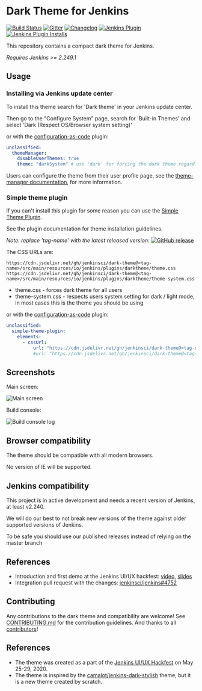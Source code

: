 # Dark Theme for Jenkins

[![Build Status](https://ci.jenkins.io/job/Plugins/job/dark-theme-plugin/job/master/badge/icon)](https://ci.jenkins.io/job/Plugins/job/dark-theme-plugin/job/master/)
[![Gitter](https://badges.gitter.im/jenkinsci/ux-sig.svg)](https://gitter.im/jenkinsci/ux-sig?utm_source=badge&utm_medium=badge&utm_campaign=pr-badge)
[![Changelog](https://img.shields.io/github/release/jenkinsci/dark-theme.svg?label=changelog)](https://github.com/jenkinsci/dark-theme/releases/)
[![Jenkins Plugin](https://img.shields.io/jenkins/plugin/v/dark-theme.svg)](https://plugins.jenkins.io/dark-theme)
[![Jenkins Plugin Installs](https://img.shields.io/jenkins/plugin/i/dark-theme.svg?color=blue)](https://plugins.jenkins.io/dark-theme)

This repository contains a compact dark theme for Jenkins.

*Requires Jenkins >= 2.249.1*

## Usage

### Installing via Jenkins update center

To install this theme search for 'Dark theme' in your Jenkins update center.

Then go to the "Configure System" page, search for 'Built-in Themes' and select 'Dark (Respect OS/Browser system setting)'

or with the [configuration-as-code](https://github.com/jenkinsci/configuration-as-code-plugin) plugin:

```yaml
unclassified:
  themeManager:
    disableUserThemes: true
    theme: "darkSystem" # use 'dark' for forcing the dark theme regardless of OS settings
```

Users can configure the theme from their user profile page, see the [theme-manager documentation](https://github.com/jenkinsci/theme-manager-plugin#configuring-the-plugin),
for more information.

### Simple theme plugin

If you can't install this plugin for some reason you can use the [Simple Theme Plugin](https://plugins.jenkins.io/simple-theme-plugin/).

See the plugin documentation for theme installation guidelines.

_Note: replace 'tag-name' with the latest released version:_
[![GitHub release](https://img.shields.io/github/release/jenkinsci/dark-theme.svg?label=latest)](https://github.com/jenkinsci/dark-theme/releases/latest)

The CSS URLs are:

```text
https://cdn.jsdelivr.net/gh/jenkinsci/dark-theme@<tag-name>/src/main/resources/io/jenkins/plugins/darktheme/theme.css
https://cdn.jsdelivr.net/gh/jenkinsci/dark-theme@<tag-name>/src/main/resources/io/jenkins/plugins/darktheme/theme-system.css
```

* theme.css - forces dark theme for all users
* theme-system.css - respects users system setting for dark / light mode, in most cases this is the theme you should be using

or with the [configuration-as-code](https://github.com/jenkinsci/configuration-as-code-plugin) plugin:

```yaml
unclassified:
  simple-theme-plugin:
    elements:
      - cssUrl:
          url: "https://cdn.jsdelivr.net/gh/jenkinsci/dark-theme@<tag-name>/theme-system.css"
          #url: "https://cdn.jsdelivr.net/gh/jenkinsci/dark-theme@<tag-name>/theme.css"
```

## Screenshots

Main screen:

![Main screen](./docs/images/screenshot_main.png)

Build console:

![Build console log](./docs/images/screenshot_build_console.PNG)

## Browser compatibility

The theme should be compatible with all modern browsers.

No version of IE will be supported.

## Jenkins compatibility

This project is in active development and needs a recent version of Jenkins, at least v2.240.

We will do our best to not break new versions of the theme against older supported versions of Jenkins.

To be safe you should use our published releases instead of relying on the master branch

## References

* Introduction and first demo at the Jenkins UI/UX hackfest:
  [video](https://youtu.be/hJuAO09rKLM?t=1357),
  [slides](https://docs.google.com/presentation/d/19N4B7BXu_Zfw8IDdUAZl_83-jXDAvwWC2KI6BvvNUCI/edit#slide=id.g8790db40db_0_205)
* Integration pull request with the changes:
  [jenkinsci/jenkins#4752](https://github.com/jenkinsci/jenkins/pull/4752)

## Contributing

Any contributions to the dark theme and compatibility are welcome!
See [CONTRIBUTING.md](./CONTRIBUTING.md) for the contribution guidelines.
And thanks to all [contributors](./CONTRIBUTORS.md)!

## References

* The theme was created as a part of the [Jenkins UI/UX Hackfest](https://github.com/jenkinsci/ui-ux-hackfest-2020) on May 25-29, 2020.
* The theme is inspired by the [camalot/jenkins-dark-stylish](https://github.com/camalot/jenkins-dark-stylish) theme, but it is a new theme created by scratch.
